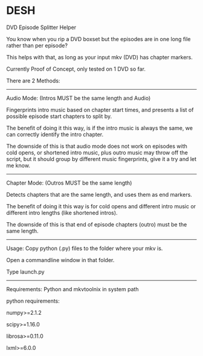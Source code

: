 # DESH
DVD Episode Splitter Helper

You know when you rip a DVD boxset but the episodes are in one long file rather than per episode?

This helps with that, as long as your input mkv (DVD) has chapter markers.

Currently Proof of Concept, only tested on 1 DVD so far.

There are 2 Methods:

____________________________________________________


Audio Mode: (Intros MUST be the same length and Audio)

Fingerprints intro music based on chapter start times, and presents a list of possible episode start chapters to split by.

The benefit of doing it this way, is if the intro music is always the same, we can correctly identify the intro chapter.

The downside of this is that audio mode does not work on episodes with cold opens, or shortened intro music, plus outro music may throw off the script, but it should group by different music fingerprints, give it a try and let me know.

____________________________________________________

Chapter Mode: (Outros MUST be the same length)

Detects chapters that are the same length, and uses them as end markers.

The benefit of doing it this way is for cold opens and different intro music or different intro lengths (like shortened intros).

The downside of this is that end of episode chapters (outro) must be the same length.

____________________________________________________

Usage:
Copy python (.py) files to the folder where your mkv is.

Open a commandline window in that folder.

Type launch.py

____________________________________________________

Requirements:
Python and mkvtoolnix in system path

python requirements:

numpy>=2.1.2

scipy>=1.16.0

librosa>=0.11.0

lxml>=6.0.0
